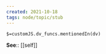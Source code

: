 ```yaml
---
created: 2021-10-18
tags: node/topic/stub
---
```

`$=customJS.dv_funcs.mentionedIn(dv)`


**See**:: [[self]]